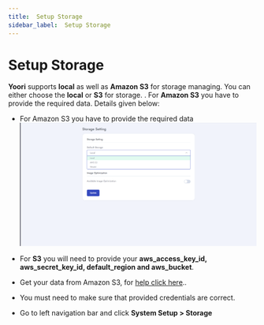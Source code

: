 ```yaml
---
title:  Setup Storage
sidebar_label:  Setup Storage
---
```


# Setup Storage

**Yoori** supports **local** as well as **Amazon S3** for storage managing. You can either choose the **local** or **S3** for storage. . For **Amazon S3** you have to provide the required data. Details given below:

- For Amazon S3 you have to provide the required data
![FacultyLMS](../assets/screenshots/storage_settings.png)

- For **S3** you will need to provide your **aws_access_key_id, aws_secret_key_id, default_region and aws_bucket**.
- Get your data from Amazon S3, for  [help click here](https://medium.com/@shamnad.p.s/how-to-create-an-s3-bucket-and-aws-access-key-id-and-secret-access-key-for-accessing-it-5653b6e54337)..
- You must need to make sure that provided credentials are correct.
- Go to left navigation bar and click  **System Setup > Storage**
